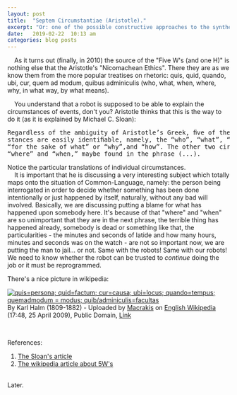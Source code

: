 ```yaml
---
layout: post
title:  "Septem Circumstantiae (Aristotle)."
excerpt: "Or: one of the possible constructive approaches to the synthesis of the Common-English language for humans and machines."
date:   2019-02-22  10:13 am
categories: blog posts
---
```

&nbsp;&nbsp;&nbsp;&nbsp;As it turns out (finally, in 2010) the source of the "Five W's (and one H)" is nothing else that the Aristotle's "Nicomachean Ethics". There they are as we know them from the more popular treatises on rhetoric: quis, quid, quando, ubi, cur, quem ad modum, quibus adminiculis (who, what, when, where, why, in what way, by what means).
<br>

&nbsp;&nbsp;&nbsp;&nbsp;You understand that a robot is supposed to be able to explain the circumstances of events, don't you? Aristotle thinks that this is the way to do it (as it is explained by Michael C. Sloan):<br>
<pre>
Regardless of the ambiguity of Aristotle’s Greek, ﬁve of the seven circum-
stances are easily identiﬁable, namely, the “who”, “what”, “by what means”,
“for the sake of what” or “why”,and “how”. The other two circumstances,
“where” and “when,” maybe found in the phrase (...).
</pre>

Notice the particular translations of individual circumstances.<br>
&nbsp;&nbsp;&nbsp;&nbsp;It is important that he is discussing a very interesting subject which totally maps onto the situation of Common-Language, namely: the person being interrogated in order to decide whether something has been done intentionally or just happened by itself, naturally, without any bad will involved. Basically, we are discussing putting a blame for what has happened upon somebody here. It's because of that "where" and "when" are so unimportant that they are in the next phrase, the terrible thing has happened already, somebody is dead or something like that, the particularities - the minutes and seconds of latide and how many hours, minutes and seconds was on the watch  - are not so important now, we are putting the man to jail... or not. Same with the robots! Same with our robots! We need to know whether the robot can be trusted to _continue_ doing the job or it must be reprogrammed.<br>

There's a nice picture in wikipedia:<br>
<p><a href="https://commons.wikimedia.org/wiki/File:Victorinus.gif#/media/File:Victorinus.gif"><img src="https://upload.wikimedia.org/wikipedia/commons/4/41/Victorinus.gif" alt="quis=persona; quid=factum; cur=causa; ubi=locus; quando=tempus; quemadmodum = modus; quib/adminiculis=facultas"></a><br>By Karl Halm (1809-1882) - Uploaded by <a href="//commons.wikimedia.org/wiki/User:Macrakis" title="User:Macrakis">Macrakis</a> on <a href="https://en.wikipedia.org/wiki/File:Victorinus.gif" class="extiw" title="en:File:Victorinus.gif">English Wikipedia</a> (17:48, 25 April 2009), Public Domain, <a href="https://commons.wikimedia.org/w/index.php?curid=23883511">Link</a></p>
<br>

References:<br>
1. [The Sloan's article](http://www.academia.edu/18870422/_Aristotles_Nicomachean_Ethics_as_the_Original_Locus_for_the_Septem_Circumstantiae_Classical_Philology_Vol._105_No._3_July_2010_pp._236-251) <br>
2. [The wikipedia article about 5W's](https://en.wikipedia.org/wiki/Five_Ws)<br><br>

Later.
